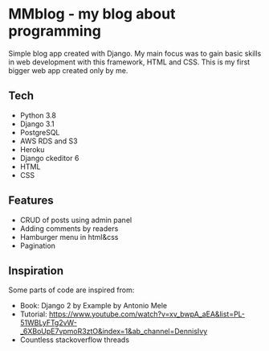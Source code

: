 # MMblog - my blog about programming

Simple blog app created with Django. My main focus was to gain basic skills in web development with this framework, HTML and CSS. This is my first bigger web app created only by me.


## Tech

 - Python 3.8
 - Django 3.1
 - PostgreSQL
 - AWS RDS and S3
 - Heroku
 - Django ckeditor 6
 - HTML
 - CSS
 
## Features
 - CRUD of posts using admin panel
 - Adding comments by readers
 - Hamburger menu in html&css
 - Pagination
 
## Inspiration

Some parts of code are inspired from:
 - Book: Django 2 by Example by Antonio Mele 
 - Tutorial: https://www.youtube.com/watch?v=xv_bwpA_aEA&list=PL-51WBLyFTg2vW-_6XBoUpE7vpmoR3ztO&index=1&ab_channel=DennisIvy
 - Countless stackoverflow threads